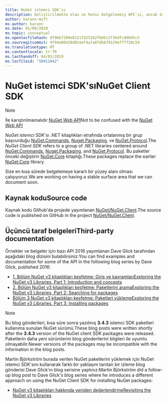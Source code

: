 ```yaml
---
title: NuGet istemci SDK'sı
description: Geliştirilmekte olan ve henüz belgelenmiş API'si, ancak örnekler Dave Glick'ın blogunda kullanılabilir.
author: karann-msft
ms.author: karann
ms.date: 01/09/2018
ms.topic: conceptual
ms.openlocfilehash: 8f96bf289e8121fd25262fb95c2f36dfc89045c5
ms.sourcegitcommit: 9f94e00428d83aef4a7a87db679129eff7720c59
ms.translationtype: MT
ms.contentlocale: tr-TR
ms.lasthandoff: 04/03/2019
ms.locfileid: "58911042"
---
```

# <a name="nuget-client-sdk"></a><span data-ttu-id="c4dde-103">NuGet istemci SDK'sı</span><span class="sxs-lookup"><span data-stu-id="c4dde-103">NuGet Client SDK</span></span>

> [!Note]
> <span data-ttu-id="c4dde-104">İle karıştırılmamalıdır [NuGet *Web* API](https://docs.microsoft.com/en-us/nuget/api/overview)</span><span class="sxs-lookup"><span data-stu-id="c4dde-104">Not to be confused with the [NuGet *Web* API](https://docs.microsoft.com/en-us/nuget/api/overview)</span></span>

<span data-ttu-id="c4dde-105">*NuGet istemci SDK'sı* .NET kitaplıkları etrafında ortalanmış bir grup başvurduğu [NuGet.Commands](https://www.nuget.org/packages/NuGet.Commands), [Nuget.Packaging](https://www.nuget.org/packages/NuGet.Packaging), ve [NuGet.Protocol](https://www.nuget.org/packages/NuGet.Protocol).</span><span class="sxs-lookup"><span data-stu-id="c4dde-105">The *NuGet Client SDK* refers to a group of .NET libraries centered around [NuGet.Commands](https://www.nuget.org/packages/NuGet.Commands), [Nuget.Packaging](https://www.nuget.org/packages/NuGet.Packaging), and [NuGet.Protocol](https://www.nuget.org/packages/NuGet.Protocol).</span></span> <span data-ttu-id="c4dde-106">Bu paketler önceki değiştirin [NuGet.Core](https://www.nuget.org/packages/NuGet.Core/) kitaplığı.</span><span class="sxs-lookup"><span data-stu-id="c4dde-106">These packages replace the earlier [NuGet.Core](https://www.nuget.org/packages/NuGet.Core/) library.</span></span>

<span data-ttu-id="c4dde-107">Size en kısa sürede belgelemeye kararlı bir yüzey alanı olması çalışıyoruz.</span><span class="sxs-lookup"><span data-stu-id="c4dde-107">We are working on having a stable surface area that we can document soon.</span></span>

## <a name="source-code"></a><span data-ttu-id="c4dde-108">Kaynak kodu</span><span class="sxs-lookup"><span data-stu-id="c4dde-108">Source code</span></span>

<span data-ttu-id="c4dde-109">Kaynak kodu Github'da projede yayımlanan [NuGet/NuGet.Client](https://github.com/NuGet/NuGet.Client).</span><span class="sxs-lookup"><span data-stu-id="c4dde-109">The source code is published on GitHub in the project [NuGet/NuGet.Client](https://github.com/NuGet/NuGet.Client).</span></span>

## <a name="third-party-documentation"></a><span data-ttu-id="c4dde-110">Üçüncü taraf belgeleri</span><span class="sxs-lookup"><span data-stu-id="c4dde-110">Third-party documentation</span></span>

<span data-ttu-id="c4dde-111">Örnekler ve belgeler için bazı API 2016 yayımlanan Dave Glick tarafından aşağıdaki blog dizisini bulabilirsiniz:</span><span class="sxs-lookup"><span data-stu-id="c4dde-111">You can find examples and documentation for some of the API in the following blog series by Dave Glick, published 2016:</span></span>

- [<span data-ttu-id="c4dde-112">1. Bölüm NuGet v3 kitaplıkları keşfetme: Giriş ve kavramları</span><span class="sxs-lookup"><span data-stu-id="c4dde-112">Exploring the NuGet v3 Libraries, Part 1: Introduction and concepts</span></span>](http://daveaglick.com/posts/exploring-the-nuget-v3-libraries-part-1)
- [<span data-ttu-id="c4dde-113">2. Bölüm NuGet v3 kitaplıkları keşfetme: Paketlerini arama</span><span class="sxs-lookup"><span data-stu-id="c4dde-113">Exploring the NuGet v3 Libraries, Part 2: Searching for packages</span></span>](http://daveaglick.com/posts/exploring-the-nuget-v3-libraries-part-2)
- [<span data-ttu-id="c4dde-114">Bölüm 3 NuGet v3 kitaplıkları keşfetme: Paketleri yükleme</span><span class="sxs-lookup"><span data-stu-id="c4dde-114">Exploring the NuGet v3 Libraries, Part 3: Installing packages</span></span>](http://daveaglick.com/posts/exploring-the-nuget-v3-libraries-part-3)

> [!Note]
> <span data-ttu-id="c4dde-115">Bu blog gönderileri, kısa süre sonra yazılmış **3.4.3** istemci SDK paketleri kullanıma sunulan NuGet sürümü.</span><span class="sxs-lookup"><span data-stu-id="c4dde-115">These blog posts were written shortly after the **3.4.3** version of the NuGet client SDK packages were released.</span></span>
> <span data-ttu-id="c4dde-116">Paketlerin daha yeni sürümlerini blog gönderilerini bilgileri ile uyumlu olmayabilir.</span><span class="sxs-lookup"><span data-stu-id="c4dde-116">Newer versions of the packages may be incompatible with the information in the blog posts.</span></span>

<span data-ttu-id="c4dde-117">Martin Björkström burada verilen NuGet paketlerini yüklemek için NuGet istemci SDK'sını kullanarak farklı bir yaklaşım tanıtan bir izleme blog gönderisi Dave Glick'ın blog serisine yaptınız:</span><span class="sxs-lookup"><span data-stu-id="c4dde-117">Martin Björkström did a follow-up blog post to Dave Glick's blog series where he introduces a different approach on using the NuGet Client SDK for installing NuGet packages:</span></span>

- [<span data-ttu-id="c4dde-118">NuGet v3 kitaplıkları hakkında yeniden değerlendirme</span><span class="sxs-lookup"><span data-stu-id="c4dde-118">Revisiting the NuGet v3 Libraries</span></span>](https://martinbjorkstrom.com/posts/2018-09-19-revisiting-nuget-client-libraries)
